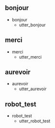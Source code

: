 ## bonjour
* bonjour
  - utter_bonjour

## merci
* merci
  - utter_merci

## aurevoir
* aurevoir
  - utter_aurevoir

## robot_test
* robot_test
  - utter_robot_test